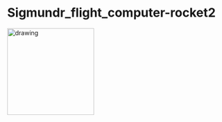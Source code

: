 # Sigmundr_flight_computer-rocket2

<img src="https://user-images.githubusercontent.com/26313427/71299499-d3dc1c00-238d-11ea-9e19-5932561ec2db.pn" alt="drawing" width="200"/>

